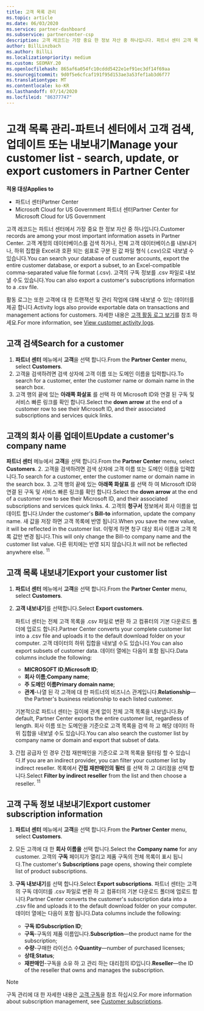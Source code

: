 ```yaml
---
title: 고객 목록 관리
ms.topic: article
ms.date: 06/03/2020
ms.service: partner-dashboard
ms.subservice: partnercenter-csp
description: 고객 레코드는 가장 중요 한 정보 자산 중 하나입니다. 파트너 센터 고객 목록에서 정보를 확인 하 고, 검색 하 고, 업데이트 & 내보내는 방법에 대해 알아봅니다.
author: BillLinzbach
ms.author: BillLi
ms.localizationpriority: medium
ms.custom: SEOMAY.20
ms.openlocfilehash: 865af6a054fc10cddd5422e1ef91ec3df14f69aa
ms.sourcegitcommit: 9d0f5e6cfcaf191f95d153ae3a53fef1ab3d6f77
ms.translationtype: MT
ms.contentlocale: ko-KR
ms.lasthandoff: 07/14/2020
ms.locfileid: "86377747"
---
```

# <a name="manage-your-customer-list---search-update-or-export-customers-in-partner-center"></a><span data-ttu-id="f89c6-104">고객 목록 관리-파트너 센터에서 고객 검색, 업데이트 또는 내보내기</span><span class="sxs-lookup"><span data-stu-id="f89c6-104">Manage your customer list - search, update, or export customers in Partner Center</span></span>

<span data-ttu-id="f89c6-105">**적용 대상**</span><span class="sxs-lookup"><span data-stu-id="f89c6-105">**Applies to**</span></span>

- <span data-ttu-id="f89c6-106">파트너 센터</span><span class="sxs-lookup"><span data-stu-id="f89c6-106">Partner Center</span></span>
- <span data-ttu-id="f89c6-107">Microsoft Cloud for US Government 파트너 센터</span><span class="sxs-lookup"><span data-stu-id="f89c6-107">Partner Center for Microsoft Cloud for US Government</span></span>

<span data-ttu-id="f89c6-108">고객 레코드는 파트너 센터에서 가장 중요 한 정보 자산 중 하나입니다.</span><span class="sxs-lookup"><span data-stu-id="f89c6-108">Customer records are among your most important information assets in Partner Center.</span></span> <span data-ttu-id="f89c6-109">고객 계정의 데이터베이스를 검색 하거나, 전체 고객 데이터베이스를 내보내거나, 하위 집합을 Excel과 호환 되는 쉼표로 구분 된 값 파일 형식 (.csv)으로 내보낼 수 있습니다.</span><span class="sxs-lookup"><span data-stu-id="f89c6-109">You can search your database of customer accounts, export the entire customer database, or export a subset, to an Excel-compatible comma-separated value file format (.csv).</span></span> <span data-ttu-id="f89c6-110">고객의 구독 정보를 .csv 파일로 내보낼 수도 있습니다.</span><span class="sxs-lookup"><span data-stu-id="f89c6-110">You can also export a customer's subscriptions information to a .csv file.</span></span>

<span data-ttu-id="f89c6-111">활동 로그는 또한 고객에 대 한 트랜잭션 및 관리 작업에 대해 내보낼 수 있는 데이터를 제공 합니다.</span><span class="sxs-lookup"><span data-stu-id="f89c6-111">Activity logs also provide exportable data on transactions and management actions for customers.</span></span> <span data-ttu-id="f89c6-112">자세한 내용은 [고객 활동 로그 보기](activity-logs.md)를 참조 하세요.</span><span class="sxs-lookup"><span data-stu-id="f89c6-112">For more information, see [View customer activity logs](activity-logs.md).</span></span>

## <a name="search-for-a-customer"></a><span data-ttu-id="f89c6-113">고객 검색</span><span class="sxs-lookup"><span data-stu-id="f89c6-113">Search for a customer</span></span>

1.  <span data-ttu-id="f89c6-114">**파트너 센터** 메뉴에서 **고객**을 선택 합니다.</span><span class="sxs-lookup"><span data-stu-id="f89c6-114">From the **Partner Center** menu, select **Customers**.</span></span>
2.  <span data-ttu-id="f89c6-115">고객을 검색하려면 검색 상자에 고객 이름 또는 도메인 이름을 입력합니다.</span><span class="sxs-lookup"><span data-stu-id="f89c6-115">To search for a customer, enter the customer name or domain name in the search box.</span></span>
3.  <span data-ttu-id="f89c6-116">고객 행의 끝에 있는 **아래쪽 화살표** 를 선택 하 여 Microsoft ID와 연결 된 구독 및 서비스 빠른 링크를 확인 합니다.</span><span class="sxs-lookup"><span data-stu-id="f89c6-116">Select the **down arrow** at the end of a customer row to see their Microsoft ID, and their associated subscriptions and services quick links.</span></span>

## <a name="update-a-customers-company-name"></a><span data-ttu-id="f89c6-117">고객의 회사 이름 업데이트</span><span class="sxs-lookup"><span data-stu-id="f89c6-117">Update a customer's company name</span></span>

<span data-ttu-id="f89c6-118">**파트너 센터** 메뉴에서 **고객**을 선택 합니다.</span><span class="sxs-lookup"><span data-stu-id="f89c6-118">From the **Partner Center** menu, select **Customers**.</span></span>
2.  <span data-ttu-id="f89c6-119">고객을 검색하려면 검색 상자에 고객 이름 또는 도메인 이름을 입력합니다.</span><span class="sxs-lookup"><span data-stu-id="f89c6-119">To search for a customer, enter the customer name or domain name in the search box.</span></span>
3.  <span data-ttu-id="f89c6-120">고객 행의 끝에 있는 **아래쪽 화살표** 를 선택 하 여 Microsoft ID와 연결 된 구독 및 서비스 빠른 링크를 확인 합니다.</span><span class="sxs-lookup"><span data-stu-id="f89c6-120">Select the **down arrow** at the end of a customer row to see their Microsoft ID, and their associated subscriptions and services quick links.</span></span>
4.  <span data-ttu-id="f89c6-121">고객의 **청구서** 정보에서 회사 이름을 업데이트 합니다.</span><span class="sxs-lookup"><span data-stu-id="f89c6-121">Under the customer's **Bill-to** information, update the company name.</span></span> <span data-ttu-id="f89c6-122">새 값을 저장 하면 고객 목록에 반영 됩니다.</span><span class="sxs-lookup"><span data-stu-id="f89c6-122">When you save the new value, it will be reflected in the customer list.</span></span> <span data-ttu-id="f89c6-123">이렇게 하면 청구 대상 회사 이름과 고객 목록 값만 변경 됩니다.</span><span class="sxs-lookup"><span data-stu-id="f89c6-123">This will only change the Bill-to company name and the customer list value.</span></span> <span data-ttu-id="f89c6-124">다른 위치에는 반영 되지 않습니다.</span><span class="sxs-lookup"><span data-stu-id="f89c6-124">It will not be reflected anywhere else.</span></span>
<span data-ttu-id="f89c6-125"><sup>1</sup></span><span class="sxs-lookup"><span data-stu-id="f89c6-125"><sup>1</sup></span></span>
## <a name="export-your-customer-list"></a><span data-ttu-id="f89c6-126">고객 목록 내보내기</span><span class="sxs-lookup"><span data-stu-id="f89c6-126">Export your customer list</span></span>

1. <span data-ttu-id="f89c6-127">**파트너 센터** 메뉴에서 **고객**을 선택 합니다.</span><span class="sxs-lookup"><span data-stu-id="f89c6-127">From the **Partner Center** menu, select **Customers**.</span></span>
2. <span data-ttu-id="f89c6-128">**고객 내보내기**를 선택합니다.</span><span class="sxs-lookup"><span data-stu-id="f89c6-128">Select **Export customers**.</span></span>

   <span data-ttu-id="f89c6-129">파트너 센터는 전체 고객 목록을 .csv 파일로 변환 하 고 컴퓨터의 기본 다운로드 폴더에 업로드 합니다.</span><span class="sxs-lookup"><span data-stu-id="f89c6-129">Partner Center converts your complete customer list into a .csv file and uploads it to the default download folder on your computer.</span></span> <span data-ttu-id="f89c6-130">고객 데이터의 하위 집합을 내보낼 수도 있습니다.</span><span class="sxs-lookup"><span data-stu-id="f89c6-130">You can also export subsets of customer data.</span></span> <span data-ttu-id="f89c6-131">데이터 열에는 다음이 포함 됩니다.</span><span class="sxs-lookup"><span data-stu-id="f89c6-131">Data columns include the following:</span></span>

   - <span data-ttu-id="f89c6-132">**MICROSOFT ID**;</span><span class="sxs-lookup"><span data-stu-id="f89c6-132">**Microsoft ID**;</span></span>
   - <span data-ttu-id="f89c6-133">**회사 이름**;</span><span class="sxs-lookup"><span data-stu-id="f89c6-133">**Company name**;</span></span>
   - <span data-ttu-id="f89c6-134">**주 도메인 이름**</span><span class="sxs-lookup"><span data-stu-id="f89c6-134">**Primary domain name**;</span></span>
   - <span data-ttu-id="f89c6-135">**관계**-나열 된 각 고객에 대 한 파트너의 비즈니스 관계입니다.</span><span class="sxs-lookup"><span data-stu-id="f89c6-135">**Relationship**—the Partner's business relationship to each listed customer.</span></span>

    <span data-ttu-id="f89c6-136">기본적으로 파트너 센터는 길이에 관계 없이 전체 고객 목록을 내보냅니다.</span><span class="sxs-lookup"><span data-stu-id="f89c6-136">By default, Partner Center exports the entire customer list, regardless of length.</span></span> <span data-ttu-id="f89c6-137">회사 이름 또는 도메인을 기준으로 고객 목록을 검색 하 고 해당 데이터 하위 집합을 내보낼 수도 있습니다.</span><span class="sxs-lookup"><span data-stu-id="f89c6-137">You can also search the customer list by company name or domain and export that subset of data.</span></span>

3. <span data-ttu-id="f89c6-138">간접 공급자 인 경우 간접 재판매인을 기준으로 고객 목록을 필터링 할 수 있습니다.</span><span class="sxs-lookup"><span data-stu-id="f89c6-138">If you are an indirect provider, you can filter your customer list by indirect reseller.</span></span> <span data-ttu-id="f89c6-139">목록에서 **간접 재판매인의 필터** 를 선택 하 고 대리점을 선택 합니다.</span><span class="sxs-lookup"><span data-stu-id="f89c6-139">Select **Filter by indirect reseller** from the list and then choose a reseller.</span></span>
<span data-ttu-id="f89c6-140"><sup>1</sup></span><span class="sxs-lookup"><span data-stu-id="f89c6-140"><sup>1</sup></span></span>

## <a name="export-customer-subscription-information"></a><span data-ttu-id="f89c6-141">고객 구독 정보 내보내기</span><span class="sxs-lookup"><span data-stu-id="f89c6-141">Export customer subscription information</span></span>

1. <span data-ttu-id="f89c6-142">**파트너 센터** 메뉴에서 **고객**을 선택 합니다.</span><span class="sxs-lookup"><span data-stu-id="f89c6-142">From the **Partner Center** menu, select **Customers**.</span></span>

2. <span data-ttu-id="f89c6-143">모든 고객에 대 한 **회사 이름을** 선택 합니다.</span><span class="sxs-lookup"><span data-stu-id="f89c6-143">Select the **Company name** for any customer.</span></span> <span data-ttu-id="f89c6-144">고객의 **구독** 페이지가 열리고 제품 구독의 전체 목록이 표시 됩니다.</span><span class="sxs-lookup"><span data-stu-id="f89c6-144">The customer's **Subscriptions** page opens, showing their complete list of product subscriptions.</span></span>

3. <span data-ttu-id="f89c6-145">**구독 내보내기**를 선택 합니다.</span><span class="sxs-lookup"><span data-stu-id="f89c6-145">Select **Export subscriptions**.</span></span> <span data-ttu-id="f89c6-146">파트너 센터는 고객의 구독 데이터를 .csv 파일로 변환 하 고 컴퓨터의 기본 다운로드 폴더에 업로드 합니다.</span><span class="sxs-lookup"><span data-stu-id="f89c6-146">Partner Center converts the customer's subscription data into a .csv file and uploads it to the default download folder on your computer.</span></span> <span data-ttu-id="f89c6-147">데이터 열에는 다음이 포함 됩니다.</span><span class="sxs-lookup"><span data-stu-id="f89c6-147">Data columns include the following:</span></span>
   - <span data-ttu-id="f89c6-148">**구독 ID**</span><span class="sxs-lookup"><span data-stu-id="f89c6-148">**Subscription ID**;</span></span>
   - <span data-ttu-id="f89c6-149">**구독**-구독의 제품 이름입니다.</span><span class="sxs-lookup"><span data-stu-id="f89c6-149">**Subscription**—the product name for the subscription;</span></span>
   - <span data-ttu-id="f89c6-150">**수량**-구매한 라이선스 수</span><span class="sxs-lookup"><span data-stu-id="f89c6-150">**Quantity**—number of purchased licenses;</span></span>
   - <span data-ttu-id="f89c6-151">**상태**;</span><span class="sxs-lookup"><span data-stu-id="f89c6-151">**Status**;</span></span>
   - <span data-ttu-id="f89c6-152">**재판매인**-구독을 소유 하 고 관리 하는 대리점의 ID입니다.</span><span class="sxs-lookup"><span data-stu-id="f89c6-152">**Reseller**—the ID of the reseller that owns and manages the subscription.</span></span>

> [!NOTE]  
> <span data-ttu-id="f89c6-153">구독 관리에 대 한 자세한 내용은 [고객 구독](customer-subscriptions.md)을 참조 하십시오.</span><span class="sxs-lookup"><span data-stu-id="f89c6-153">For more information about subscription management, see [Customer subscriptions](customer-subscriptions.md).</span></span>
